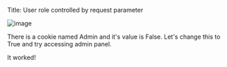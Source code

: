 Title: User role controlled by request parameter

![image](https://github.com/user-attachments/assets/49f6775c-e38e-4c34-906a-01892204525b)

There is a cookie named Admin and it's value is False.
Let's change this to True and try accessing admin panel.

It worked!
